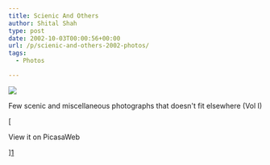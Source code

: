 ```yaml
---
title: Scienic And Others
author: Shital Shah
type: post
date: 2002-10-03T00:00:56+00:00
url: /p/scienic-and-others-2002-photos/
tags:
  - Photos

---
```

[<img src="/images/posts/2004/03/scenic2.jpg" class="alignleft size-full" />][1]

Few scenic and miscellaneous photographs that doesn't fit elsewhere (Vol I)

[

View it on PicasaWeb

][1]

 [1]: https://picasaweb.google.com/111712720654017421562/ScienicAndOthers?authuser=0&feat=directlink